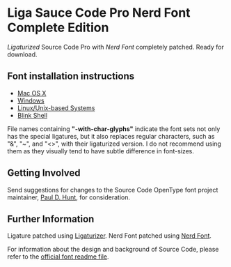 # Liga Sauce Code Pro Nerd Font Complete Edition

*Ligaturized* Source Code Pro with *Nerd Font* completely patched. Ready for download.

## Font installation instructions

* [Mac OS X](http://support.apple.com/kb/HT2509)
* [Windows](https://www.microsoft.com/en-us/Typography/TrueTypeInstall.aspx)
* [Linux/Unix-based Systems](https://github.com/adobe-fonts/source-code-pro/issues/17#issuecomment-8967116)
* [Blink Shell](https://github.com/blinksh/blink/blob/raw/Resources/FontsAndThemes.md)

File names containing **"-with-char-glyphs"** indicate the font sets not only has the special ligatures, but it also replaces regular characters, such as "&", "~", and "<>", with their ligaturized version. I do not recommend using them as they visually tend to have subtle difference in font-sizes.

## Getting Involved

Send suggestions for changes to the Source Code OpenType font project maintainer, [Paul D. Hunt](mailto:opensourcefonts@adobe.com?subject=[GitHub]Source-Code-Pro), for consideration.

## Further Information

Ligature patched using [Ligaturizer](https://github.com/ToxicFrog/Ligaturizer).
Nerd Font patched using [Nerd Font](https://github.com/ryanoasis/nerd-fonts).

For information about the design and background of Source Code, please refer to the [official font readme file](http://www.adobe.com/products/type/font-information/source-code-pro-readme.html).
